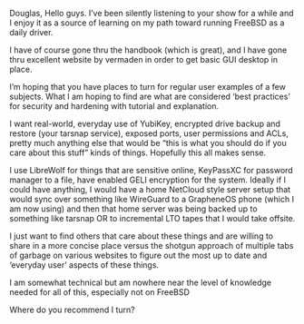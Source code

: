Douglas, 
Hello guys. I’ve been silently listening to your show for a while and I enjoy it as a source of learning on my path toward running FreeBSD as a daily driver.

I have of course gone thru the handbook (which is great), and I have gone thru excellent website by vermaden in order to get basic GUI desktop in place.

I’m hoping that you have places to turn for regular user examples of a few subjects. What I am hoping to find are what are considered ‘best practices’ for security and hardening with tutorial and explanation.

I want real-world, everyday use of YubiKey, encrypted drive backup and restore (your tarsnap service), exposed ports, user permissions and ACLs, pretty much anything else that would be “this is what you should do if you care about this stuff” kinds of things. Hopefully this all makes sense.

I use LibreWolf for things that are sensitive online, KeyPassXC for password manager to a file, have enabled GELI encryption for the system. Ideally if I could have anything, I would have a home NetCloud style server setup that would sync over something like WireGuard to a GrapheneOS phone (which I am now using) and then that home server was being backed up to something like tarsnap OR to incremental LTO tapes that I would take offsite.

I just want to find others that care about these things and are willing to share in a more concise place versus the shotgun approach of multiple tabs of garbage on various websites to figure out the most up to date and ‘everyday user’ aspects of these things.

I am somewhat technical but am nowhere near the level of knowledge needed for all of this, especially not on FreeBSD

Where do you recommend I turn?
